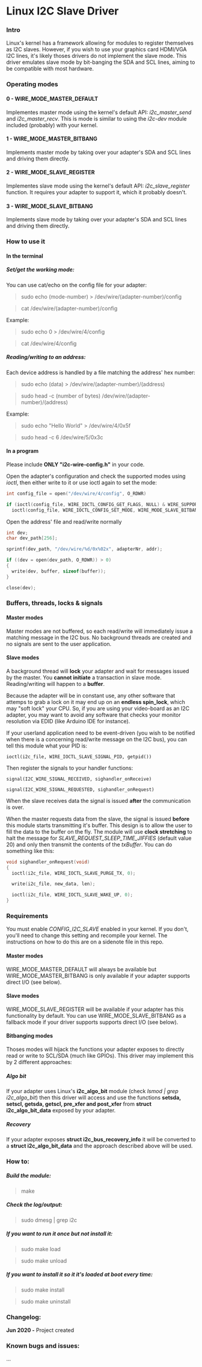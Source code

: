# Linux I2C Slave Driver

### Intro
Linux's kernel has a framework allowing for modules to register themselves as I2C slaves. However, if you wish to use your graphics card HDMI/VGA I2C lines, it's likely thoses drivers do not implement the slave mode. This driver emulates slave mode by bit-banging the SDA and SCL lines, aiming to be compatible with most hardware.

### Operating modes

#### 0 - WIRE_MODE_MASTER_DEFAULT
Implementes master mode using the kernel's default API: *i2c_master_send* and *i2c_master_recv*. This is mode is similar to using the *i2c-dev* module included (probably) with your kernel.

#### 1 - WIRE_MODE_MASTER_BITBANG
Implements master mode by taking over your adapter's SDA and SCL lines and driving them directly.

#### 2 - WIRE_MODE_SLAVE_REGISTER
Implementes slave mode using the kernel's default API: *i2c_slave_register* function. It requires your adapter to support it, which it probably doesn't.

#### 3 - WIRE_MODE_SLAVE_BITBANG
Implements slave mode by taking over your adapter's SDA and SCL lines and driving them directly.

### How to use it
#### In the terminal
##### Set/get the working mode:
You can use cat/echo on the config file for your adapter:
> sudo echo (mode-number) > /dev/wire/(adapter-number)/config

> cat /dev/wire/(adapter-number)/config

Example:
> sudo echo 0 > /dev/wire/4/config

> cat /dev/wire/4/config


##### Reading/writing to an address:
Each device address is handled by a file matching the address' hex number:
> sudo echo (data) > /dev/wire/(adapter-number)/(address)

> sudo head -c (number of bytes) /dev/wire/(adapter-number)/(address)

Example:
> sudo echo "Hello World" > /dev/wire/4/0x5f

> sudo head -c 6 /dev/wire/5/0x3c

#### In a program
Please include **ONLY "i2c-wire-config.h"** in your code.

Open the adapter's configuration and check the supported modes using *ioctl*, then either write to it or use ioctl again to set the mode:
```c
int config_file = open("/dev/wire/4/config", O_RDWR)

if (ioctl(config_file, WIRE_IOCTL_CONFIG_GET_FLAGS, NULL) & WIRE_SUPPORT_BITBANG)
  ioctl(config_file, WIRE_IOCTL_CONFIG_SET_MODE, WIRE_MODE_SLAVE_BITBANG);
```
Open the address' file and read/write normally
```c
int dev;
char dev_path[256];

sprintf(dev_path, "/dev/wire/%d/0x%02x", adapterNr, addr);

if ((dev = open(dev_path, O_RDWR)) > 0)
{
  write(dev, buffer, sizeof(buffer));
}

close(dev);
```
### Buffers, threads, locks & signals
#### Master modes
Master modes are not buffered, so each read/write will immediately issue a matching message in the I2C bus. No background threads are created and no signals are sent to the user application.

#### Slave modes
A background thread will **lock** your adapter and wait for messages issued by the master. You **cannot initiate** a transaction in slave mode. Reading/writing will happen to a **buffer**.

Because the adapter will be in constant use, any other software that attemps to grab a lock on it may end up on an **endless spin_lock**, which may "soft lock" your CPU. So, if you are using your video-board as an I2C adapter, you may want to avoid any software that checks your monitor resolution via EDID (like Arduino IDE for instance).

If your userland application need to be event-driven (you wish to be notified when there is a concerning read/write message on the I2C bus), you can tell this module what your PID is:

```ioctl(i2c_file, WIRE_IOCTL_SLAVE_SIGNAL_PID, getpid())```

Then register the signals to your handler functions:

```signal(I2C_WIRE_SIGNAL_RECEIVED, sighandler_onReceive)```

```signal(I2C_WIRE_SIGNAL_REQUESTED, sighandler_onRequest)```

When the slave receives data the signal is issued **after** the communication is over.

When the master requests data from the slave, the signal is issued **before** this module starts transmitting it's buffer. This design is to allow the user to fill the data to the buffer on the fly. The module will use **clock stretching** to halt the message for *SLAVE_REQUEST_SLEEP_TIME_JIFFIES* (default value 20) and only then transmit the contents of the *txBuffer*. You can do something like this:


```c
void sighandler_onRequest(void)
{
  ioctl(i2c_file, WIRE_IOCTL_SLAVE_PURGE_TX, 0);

  write(i2c_file, new_data, len);

  ioctl(i2c_file, WIRE_IOCTL_SLAVE_WAKE_UP, 0);
}
```

### Requirements
You must enable *CONFIG_I2C_SLAVE* enabled in your kernel. If you don't, you'll need to change this setting and recompile your kernel. The instructions on how to do this are on a sidenote file in this repo.

#### Master modes
WIRE_MODE_MASTER_DEFAULT will always be available but WIRE_MODE_MASTER_BITBANG is only available if your adapter supports direct I/O (see below).

#### Slave modes
WIRE_MODE_SLAVE_REGISTER will be available if your adapter has this functionality by default. You can use WIRE_MODE_SLAVE_BITBANG as a fallback mode if your driver supports supports direct I/O (see below).

#### Bitbanging modes
Thoses modes will hijack the functions your adapter exposes to directly read or write to SCL/SDA (much like GPIOs).
This driver may implement this by 2 different approaches:

##### Algo bit
If your adapter uses Linux's **i2c_algo_bit** module (check *lsmod | grep i2c_algo_bit*) then this driver will access and use the functions
**setsda, setscl, getsda, getscl, pre_xfer and post_xfer** from **struct i2c_algo_bit_data** exposed by your adapter.
##### Recovery
If your adapter exposes **struct i2c_bus_recovery_info** it will be converted to a **struct i2c_algo_bit_data** and the approach described above will be used.

### How to:
##### Build the module:

> make

##### Check the log/output:

> sudo dmesg | grep i2c

##### If you want to run it once but not install it:

> sudo make load

> sudo make unload

##### If you want to install it so it it's loaded at boot every time:

> sudo make install

> sudo make uninstall

### Changelog:
**Jun 2020 -** Project created

### Known bugs and issues:
...
